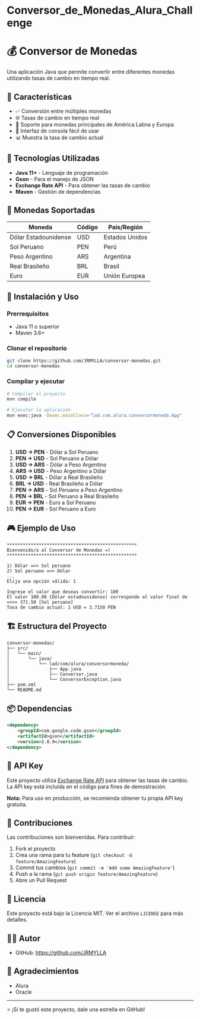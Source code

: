 # Conversor_de_Monedas_Alura_Challenge
# 💰 Conversor de Monedas

Una aplicación Java que permite convertir entre diferentes monedas utilizando tasas de cambio en tiempo real.

## 🌟 Características

- ✅ Conversión entre múltiples monedas
- 🌐 Tasas de cambio en tiempo real
- 💱 Soporte para monedas principales de América Latina y Europa
- 🎯 Interfaz de consola fácil de usar
- 📊 Muestra la tasa de cambio actual

## 🔧 Tecnologías Utilizadas

- **Java 11+** - Lenguaje de programación
- **Gson** - Para el manejo de JSON
- **Exchange Rate API** - Para obtener las tasas de cambio
- **Maven** - Gestión de dependencias

## 💱 Monedas Soportadas

| Moneda | Código | País/Región |
|--------|--------|-------------|
| Dólar Estadounidense | USD | Estados Unidos |
| Sol Peruano | PEN | Perú |
| Peso Argentino | ARS | Argentina |
| Real Brasileño | BRL | Brasil |
| Euro | EUR | Unión Europea |

## 🚀 Instalación y Uso

### Prerrequisitos

- Java 11 o superior
- Maven 3.6+

### Clonar el repositorio

```bash
git clone https://github.com/JRMYLLA/conversor-monedas.git
cd conversor-monedas
```

### Compilar y ejecutar

```bash
# Compilar el proyecto
mvn compile

# Ejecutar la aplicación
mvn exec:java -Dexec.mainClass="lad.com.alura.conversormoneda.App"
```

## 📋 Conversiones Disponibles

1. **USD → PEN** - Dólar a Sol Peruano
2. **PEN → USD** - Sol Peruano a Dólar
3. **USD → ARS** - Dólar a Peso Argentino
4. **ARS → USD** - Peso Argentino a Dólar
5. **USD → BRL** - Dólar a Real Brasileño
6. **BRL → USD** - Real Brasileño a Dólar
7. **PEN → ARS** - Sol Peruano a Peso Argentino
8. **PEN → BRL** - Sol Peruano a Real Brasileño
9. **EUR → PEN** - Euro a Sol Peruano
10. **PEN → EUR** - Sol Peruano a Euro

## 🎮 Ejemplo de Uso

```
*************************************************
Bienvenido/a al Conversor de Monedas =)
*************************************************

1) Dólar =>> Sol peruano
2) Sol peruano =>> Dólar
...
Elija una opción válida: 1

Ingrese el valor que deseas convertir: 100
El valor 100.00 [Dólar estadounidense] corresponde al valor final de =>>> 371.50 [Sol peruano]
Tasa de cambio actual: 1 USD = 3.7150 PEN
```

## 🏗️ Estructura del Proyecto

```
conversor-monedas/
├── src/
│   └── main/
│       └── java/
│           └── lad/com/alura/conversormoneda/
│               ├── App.java
│               ├── Conversor.java
│               └── ConversorException.java
├── pom.xml
└── README.md
```

## 📦 Dependencias

```xml
<dependency>
    <groupId>com.google.code.gson</groupId>
    <artifactId>gson</artifactId>
    <version>2.8.9</version>
</dependency>
```

## 🔑 API Key

Este proyecto utiliza [Exchange Rate API](https://www.exchangerate-api.com/) para obtener las tasas de cambio. La API key está incluida en el código para fines de demostración.

**Nota:** Para uso en producción, se recomienda obtener tu propia API key gratuita.

## 🤝 Contribuciones

Las contribuciones son bienvenidas. Para contribuir:

1. Fork el proyecto
2. Crea una rama para tu feature (`git checkout -b feature/AmazingFeature`)
3. Commit tus cambios (`git commit -m 'Add some AmazingFeature'`)
4. Push a la rama (`git push origin feature/AmazingFeature`)
5. Abre un Pull Request

## 📝 Licencia

Este proyecto está bajo la Licencia MIT. Ver el archivo `LICENSE` para más detalles.

## 👨‍💻 Autor


- GitHub: https://github.com/JRMYLLA

## 🙏 Agradecimientos

- Alura
- Oracle

---

⭐ ¡Si te gustó este proyecto, dale una estrella en GitHub!
